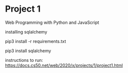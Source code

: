 # Project 1

Web Programming with Python and JavaScript

installing sqlalchemy

pip3 install -r requirements.txt

pip3 install sqlalchemy

instructions to run: https://docs.cs50.net/web/2020/x/projects/1/project1.html
